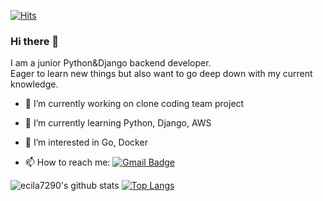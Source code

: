 [![Hits](https://hits.seeyoufarm.com/api/count/incr/badge.svg?url=https%3A%2F%2Fgithub.com%2Fgjbae1212%2Fhit-counter)](https://hits.seeyoufarm.com)                    

### Hi there 👋
I am a junior Python&Django backend developer.<br>
Eager to learn new things but also want to go deep down with my current knowledge.

- 🔭 I’m currently working on clone coding team project
- 🌱 I’m currently learning Python, Django, AWS
- 👯 I’m interested in Go, Docker

- 📫 How to reach me:  [![Gmail Badge](https://img.shields.io/badge/Gmail-d14836?style=flat-square&logo=Gmail&logoColor=white&link=mailto:jihoon.kim89@gmail.com)](mailto:jihoon.kim89@gmail.com)

![ecila7290's github stats](https://github-readme-stats.vercel.app/api?username=ecila7290&show_icons=true&theme=radical)
[![Top Langs](https://github-readme-stats.vercel.app/api/top-langs/?username=ecila7290&layout=compact)](https://github.com/ecila7290/github-readme-stats)
